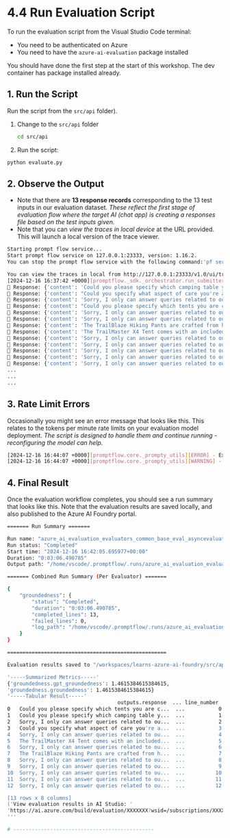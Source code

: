 # 4.4 Run Evaluation Script

To run the evaluation script from the Visual Studio Code terminal:

 - You need to be authenticated on Azure
 - You need to have the `azure-ai-evaluation` package installed

You should have done the first step at the start of this workshop. The dev container has package installed already.


## 1. Run the Script 

Run the script from the `src/api` folder). 

1. Change to the `src/api` folder 

    ```bash title=""
    cd src/api
    ```

1. Run the script:

```bash title=""
python evaluate.py
```

## 2. Observe the Output

- Note that there are **13 response records** corresponding to the 13 test inputs in our evaluation dataset. _These reflect the first stage of evaluation flow where the target AI (chat app) is creating a responses file based on the test inputs given._
- Note that you can _view the traces in local device_ at the URL provided. This will launch a local version of the trace viewer.

```bash title=""
Starting prompt flow service...
Start prompt flow service on 127.0.0.1:23333, version: 1.16.2.
You can stop the prompt flow service with the following command:'pf service stop'.

You can view the traces in local from http://127.0.0.1:23333/v1.0/ui/traces/?#run=main_evaluate_chat_with_products_rxna_3r9_20241216_163719_733780
[2024-12-16 16:37:42 +0000][promptflow._sdk._orchestrator.run_submitter][INFO] - Submitting run main_evaluate_chat_with_products_rxna_3r9_20241216_163719_733780, log path: /home/vscode/.promptflow/.runs/main_evaluate_chat_with_products_rxna_3r9_20241216_163719_733780/logs.txt
💬 Response: {'content': 'Could you please specify which camping table you are referring to? There are multiple options available, and I can provide information on them.', 'role': 'assistant'}
💬 Response: {'content': "Could you specify what aspect of care you're asking about? Are you looking for cleaning instructions, storage tips, or something else for the TrailWalker Hiking Shoes?", 'role': 'assistant'}
💬 Response: {'content': 'Sorry, I only can answer queries related to outdoor/camping gear and clothing. So, how can I help?', 'role': 'assistant'}
💬 Response: {'content': "Could you please specify which tents you are comparing, or do you want information about a specific tent's waterproof features?", 'role': 'assistant'}
💬 Response: {'content': 'Sorry, I only can answer queries related to outdoor/camping gear and clothing. So, how can I help?', 'role': 'assistant'}
💬 Response: {'content': 'Sorry, I only can answer queries related to outdoor/camping gear and clothing. So, how can I help?', 'role': 'assistant'}
💬 Response: {'content': 'The TrailBlaze Hiking Pants are crafted from high-quality nylon fabric.', 'role': 'assistant'}
💬 Response: {'content': 'The TrailMaster X4 Tent comes with an included carry bag, which makes transporting the tent easy and convenient. You can simply pack the tent into the carry bag and carry it as needed for your camping adventure. If you have any more specific questions about the tent or its features, feel free to ask!', 'role': 'assistant'}
💬 Response: {'content': 'Sorry, I only can answer queries related to outdoor/camping gear and clothing. So, how can I help?', 'role': 'assistant'}
💬 Response: {'content': 'Sorry, I only can answer queries related to outdoor/camping gear and clothing. So, how can I help?', 'role': 'assistant'}
💬 Response: {'content': 'Sorry, I only can answer queries related to outdoor/camping gear and clothing. So, how can I help?', 'role': 'assistant'}
💬 Response: {'content': 'Sorry, I only can answer queries related to outdoor/camping gear and clothing. So, how can I help?', 'role': 'assistant'}
💬 Response: {'content': 'Sorry, I only can answer queries related to outdoor/camping gear and clothing. So, how can I help?', 'role': 'assistant'}
...
...
...
```

## 3. Rate Limit Errors

Occasionally you might see an error message that looks like this. This relates to the tokens per minute rate limits on your evaluation model deployment. _The script is designed to handle them and continue running - reconfiguring the model can help_.

```bash title=""
[2024-12-16 16:44:07 +0000][promptflow.core._prompty_utils][ERROR] - Exception occurs: RateLimitError: Error code: 429 - {'error': {'code': '429', 'message': 'Requests to the ChatCompletions_Create Operation under Azure OpenAI API version 2024-06-01 have exceeded token rate limit of your current AIServices S0 pricing tier. Please retry after 60 seconds. Please contact Azure support service if you would like to further increase the default rate limit.'}}
[2024-12-16 16:44:07 +0000][promptflow.core._prompty_utils][WARNING] - RateLimitError #2, Retry-After=60, Back off 60.0 seconds for retry.
```


## 4. Final Result

Once the evaluation workflow completes, you should see a run summary that looks like this. Note that the evaluation results are saved locally, and also published to the Azure AI Foundry portal.

```bash title=""
======= Run Summary =======

Run name: "azure_ai_evaluation_evaluators_common_base_eval_asyncevaluatorbase_rvrjml8t_20241216_164205_696721"
Run status: "Completed"
Start time: "2024-12-16 16:42:05.695977+00:00"
Duration: "0:03:06.490785"
Output path: "/home/vscode/.promptflow/.runs/azure_ai_evaluation_evaluators_common_base_eval_asyncevaluatorbase_rvrjml8t_20241216_164205_696721"

======= Combined Run Summary (Per Evaluator) =======

{
    "groundedness": {
        "status": "Completed",
        "duration": "0:03:06.490785",
        "completed_lines": 13,
        "failed_lines": 0,
        "log_path": "/home/vscode/.promptflow/.runs/azure_ai_evaluation_evaluators_common_base_eval_asyncevaluatorbase_rvrjml8t_20241216_164205_696721"
    }
}

====================================================

Evaluation results saved to "/workspaces/learns-azure-ai-foundry/src/api/myevalresults.json".

'-----Summarized Metrics-----'
{'groundedness.gpt_groundedness': 1.4615384615384615,
'groundedness.groundedness': 1.4615384615384615}
'-----Tabular Result-----'
                                    outputs.response  ... line_number
0   Could you please specify which tents you are c...  ...           0
1   Could you please specify which camping table y...  ...           1
2   Sorry, I only can answer queries related to ou...  ...           2
3   Could you specify what aspect of care you're a...  ...           3
4   Sorry, I only can answer queries related to ou...  ...           4
5   The TrailMaster X4 Tent comes with an included...  ...           5
6   Sorry, I only can answer queries related to ou...  ...           6
7   The TrailBlaze Hiking Pants are crafted from h...  ...           7
8   Sorry, I only can answer queries related to ou...  ...           8
9   Sorry, I only can answer queries related to ou...  ...           9
10  Sorry, I only can answer queries related to ou...  ...          10
11  Sorry, I only can answer queries related to ou...  ...          11
12  Sorry, I only can answer queries related to ou...  ...          12

[13 rows x 8 columns]
('View evaluation results in AI Studio: '
'https://ai.azure.com/build/evaluation/XXXXXXX?wsid=/subscriptions/XXXXXXXX/resourceGroups/ninarasi-ragchat-rg/providers/Microsoft.MachineLearningServices/workspaces/ninarasi-ragchat-v1')
'''

# ----------------------------------------------

```

